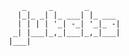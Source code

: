 
                         
       _     _       _       
      |_|_ _| |_ ___| |_ ___ 
      | | | | '_| -_| '_|_ -|
     _| |___|_,_|___|_,_|___|
    |___|                    

